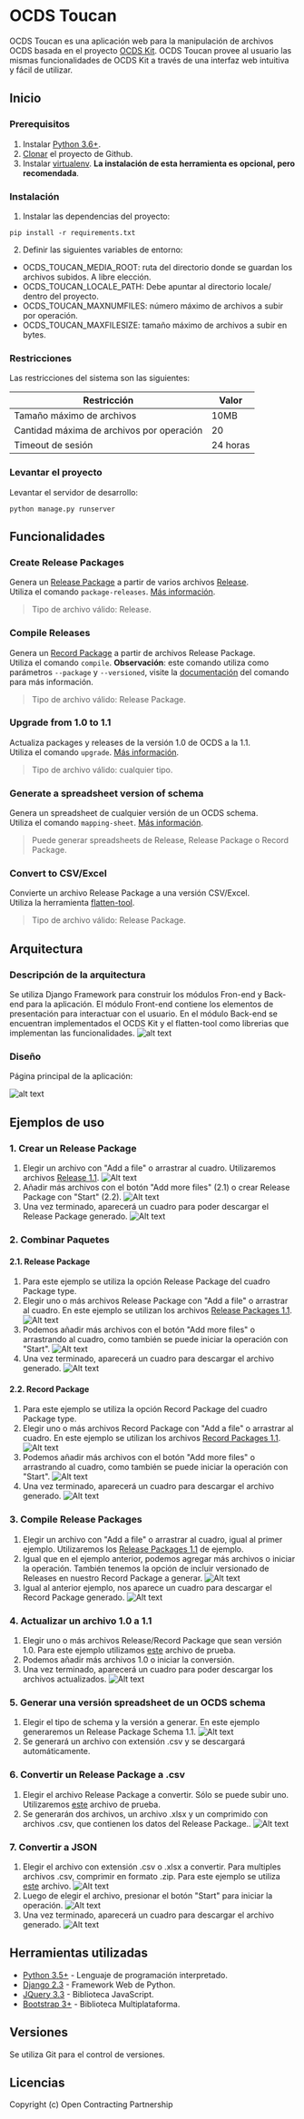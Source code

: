 # OCDS Toucan

OCDS Toucan es una aplicación web para la manipulación de archivos OCDS basada en el proyecto [OCDS Kit](https://ocdskit.readthedocs.io/).
OCDS Toucan provee al usuario las mismas funcionalidades de OCDS Kit a través de una interfaz web intuitiva y fácil de utilizar.

## Inicio
### Prerequisitos
1. Instalar [Python 3.6+](https://www.python.org/downloads).
2. [Clonar](https://help.github.com/en/articles/cloning-a-repository) el proyecto de Github.
3. Instalar [virtualenv](https://docs.python-guide.org/dev/virtualenvs/#lower-level-virtualenv). **La instalación de esta herramienta es opcional, pero recomendada**.

### Instalación
1. Instalar las dependencias del proyecto:
```
pip install -r requirements.txt
```
2. Definir las siguientes variables de entorno:
* OCDS_TOUCAN_MEDIA_ROOT: ruta del directorio donde se guardan los archivos subidos. A libre elección.
* OCDS_TOUCAN_LOCALE_PATH: Debe apuntar al directorio locale/ dentro del proyecto.
* OCDS_TOUCAN_MAXNUMFILES: número máximo de archivos a subir por operación.
* OCDS_TOUCAN_MAXFILESIZE: tamaño máximo de archivos a subir en bytes.

### Restricciones
Las restricciones del sistema son las siguientes:

Restricción | Valor
--- | ---
Tamaño máximo de archivos | 10MB
Cantidad máxima de archivos por operación | 20
Timeout de sesión | 24 horas

### Levantar el proyecto
Levantar el servidor de desarrollo:
```
python manage.py runserver
```

## Funcionalidades
### Create Release Packages
Genera un [Release Package](http://standard.open-contracting.org/latest/en/getting_started/publication_patterns/#packaging-releases-and-records) a partir de varios archivos [Release](http://standard.open-contracting.org/latest/en/getting_started/releases_and_records/#releases).  
Utiliza el comando `package-releases`. [Más información](https://ocdskit.readthedocs.io/en/latest/cli/ocds.html#package-releases).
>Tipo de archivo válido: Release.

### Compile Releases
Genera un [Record Package](http://standard.open-contracting.org/latest/en/getting_started/publication_patterns/#packaging-releases-and-records) a partir de archivos Release Package.  
Utiliza el comando `compile`. **Observación**: este comando utiliza como parámetros `--package` y `--versioned`, visite la [documentación](https://ocdskit.readthedocs.io/en/latest/cli/ocds.html#compile) del comando para más información.
>Tipo de archivo válido: Release Package.

### Upgrade from 1.0 to 1.1
Actualiza packages y releases de la versión 1.0 de OCDS a la 1.1.  
Utiliza el comando `upgrade`. [Más información](https://ocdskit.readthedocs.io/en/latest/cli/ocds.html#upgrade).
>Tipo de archivo válido: cualquier tipo.

### Generate a spreadsheet version of schema
Genera un spreadsheet de cualquier versión de un OCDS schema.  
Utiliza el comando `mapping-sheet`. [Más información](https://ocdskit.readthedocs.io/en/latest/cli/schema.html#mapping-sheet).
>Puede generar spreadsheets de Release, Release Package o Record Package.

### Convert to CSV/Excel
Convierte un archivo Release Package a una versión CSV/Excel.  
Utiliza la herramienta [flatten-tool](https://github.com/OpenDataServices/flatten-tool).
>Tipo de archivo válido: Release Package.

## Arquitectura
### Descripción  de la arquitectura
Se utiliza Django Framework para construir los módulos Fron-end y Back-end para la aplicación.
El módulo Front-end contiene los elementos de presentación para interactuar con el usuario.
En el módulo Back-end se encuentran implementados el OCDS Kit y el flatten-tool como librerias que implementan las funcionalidades.
![alt text](img/architecture.png "Diagrama General")

### Diseño
Página principal de la aplicación:

![alt text](img/landing_page.png "Página de inicio")

## Ejemplos de uso
### 1. Crear un Release Package
1. Elegir un archivo con "Add a file" o arrastrar al cuadro. Utilizaremos archivos [Release 1.1](/tests/fixtures/1.1/releases).
![Alt text](img/ex1_1.png "Figura 1.1")
2. Añadir más archivos con el botón "Add more files" (2.1) o crear Release Package con "Start" (2.2).
![Alt text](img/ex1_2.png "Figura 1.2")
3. Una vez terminado, aparecerá un cuadro para poder descargar el Release Package generado.
![Alt text](img/ex1_3.png "Figura 1.3")

### 2. Combinar Paquetes
#### 2.1. Release Package
1. Para este ejemplo se utiliza la opción Release Package del cuadro Package type.
2. Elegir uno o más archivos Release Package con "Add a file" o arrastrar al cuadro. En este ejemplo se utilizan los archivos [Release Packages 1.1](/tests/fixtures/1.1/release-packages).
![Alt text](img/ex2_1.png "Figura 2.1.2")
3. Podemos añadir más archivos con el botón "Add more files" o arrastrando al cuadro, como también se puede iniciar la operación con "Start".
![Alt text](img/ex2_2.png "Figura 2.1.3")
4. Una vez terminado, aparecerá un cuadro para descargar el archivo generado.
![Alt text](img/ex2_3.png "Figura 2.1.4")
#### 2.2. Record Package
1. Para este ejemplo se utiliza la opción Record Package del cuadro Package type.
2. Elegir uno o más archivos Record Package con "Add a file" o arrastrar al cuadro. En este ejemplo se utilizan los archivos [Record Packages 1.1](/tests/fixtures/1.1/record-packages).
![Alt text](img/ex2_4.png "Figura 2.2.2")
3. Podemos añadir más archivos con el botón "Add more files" o arrastrando al cuadro, como también se puede iniciar la operación con "Start".
![Alt text](img/ex2_5.png "Figura 2.2.3")
4. Una vez terminado, aparecerá un cuadro para descargar el archivo generado.
![Alt text](img/ex2_6.png "Figura 2.2.4")

### 3. Compile Release Packages
1. Elegir un archivo con "Add a file" o arrastrar al cuadro, igual al primer ejemplo. Utilizaremos los [Release Packages 1.1](/tests/fixtures/1.1/release-packages) de ejemplo.
2. Igual que en el ejemplo anterior, podemos agregar más archivos o iniciar la operación. También tenemos la opción de incluir versionado de Releases en nuestro Record Package a generar.
![Alt text](img/ex3_1.png "Figura 3.1")
3. Igual al anterior ejemplo, nos aparece un cuadro para descargar el Record Package generado.
![Alt text](img/ex3_2.png "Figura 3.2")

### 4. Actualizar un archivo 1.0 a 1.1
1. Elegir uno o más archivos Release/Record Package que sean versión 1.0. Para este ejemplo utilizamos [este](/tests/fixtures/1.0/release-packages/0001-tender.json) archivo de prueba.
2. Podemos añadir más archivos 1.0 o iniciar la conversión.
3. Una vez terminado, aparecerá un cuadro para poder descargar los archivos actualizados.
![Alt text](img/ex4.png "Figura 4")

### 5. Generar una versión spreadsheet de un OCDS schema
1. Elegir el tipo de schema y la versión a generar. En este ejemplo generaremos un Release Package Schema 1.1.
![Alt text](img/ex5.png "Figura 5")
2. Se generará un archivo con extensión .csv y se descargará automáticamente.

### 6. Convertir un Release Package a .csv
1. Elegir el archivo Release Package a convertir. Sólo se puede subir uno. Utilizaremos [este](/tests/fixtures/1.1/release-packages/0002-tender.json) archivo de prueba.
2. Se generarán dos archivos, un archivo .xlsx y un comprimido con archivos .csv, que contienen los datos del Release Package..
![Alt text](img/ex6.png "Figura 6")

### 7. Convertir a JSON
1. Elegir el archivo con extensión .csv o .xlsx a convertir. Para multiples archivos .csv, comprimir en formato .zip. Para este ejemplo se utiliza [este](/tests/fixtures/1.1/spreadsheets/flattened.csv) archivo.
![Alt text](img/ex7_1.png "Figura 7.1")
2. Luego de elegir el archivo, presionar el botón "Start" para iniciar la operación.
![Alt text](img/ex7_2.png "Figura 7.2")
3. Una vez terminado, aparecerá un cuadro para descargar el archivo generado.
![Alt text](img/ex7_3.png "Figura 7.3")

## Herramientas utilizadas
* [Python 3.5+](https://www.python.org/) - Lenguaje de programación interpretado.
* [Django 2.3](https://www.djangoproject.com/) - Framework Web de Python.
* [JQuery 3.3](https://jquery.com/) - Biblioteca JavaScript.
* [Bootstrap 3+](https://getbootstrap.com/) - Biblioteca Multiplataforma.

## Versiones
Se utiliza Git para el control de versiones.

## Licencias
Copyright (c) Open Contracting Partnership
